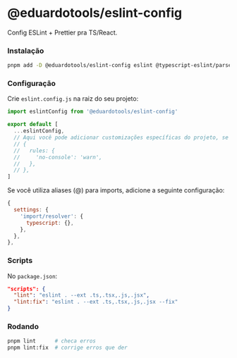 # @eduardotools/eslint-config

Config ESLint + Prettier pra TS/React.

### Instalação

```bash
pnpm add -D @eduardotools/eslint-config eslint @typescript-eslint/parser @typescript-eslint/eslint-plugin eslint-plugin-prettier eslint-config-prettier eslint-plugin-react eslint-plugin-react-hooks eslint-plugin-import eslint-import-resolver-typescript
```

### Configuração

Crie `eslint.config.js` na raiz do seu projeto:

```js
import eslintConfig from '@eduardotools/eslint-config'

export default [
  ...eslintConfig,
  // Aqui você pode adicionar customizações específicas do projeto, se quiser
  // {
  //   rules: {
  //     'no-console': 'warn',
  //   },
  // },
]
```

Se você utiliza aliases (@) para imports, adicione a seguinte configuração:

```js
{
  settings: {
    'import/resolver': {
      typescript: {},
    },
  },
},
```

### Scripts

No `package.json`:

```json
"scripts": {
  "lint": "eslint . --ext .ts,.tsx,.js,.jsx",
  "lint:fix": "eslint . --ext .ts,.tsx,.js,.jsx --fix"
}
```

### Rodando

```bash
pnpm lint      # checa erros
pnpm lint:fix  # corrige erros que der
```
